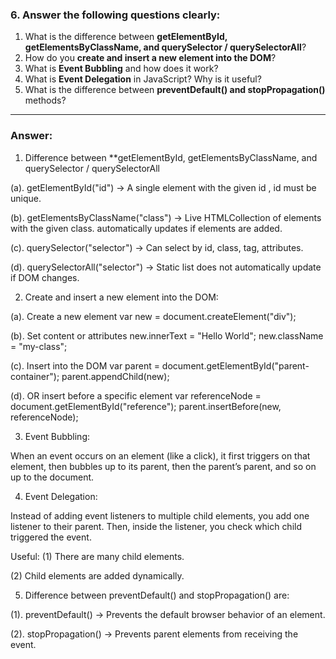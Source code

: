 
### 6. Answer the following questions clearly:

1. What is the difference between **getElementById, getElementsByClassName, and querySelector / querySelectorAll**?
2. How do you **create and insert a new element into the DOM**?
3. What is **Event Bubbling** and how does it work?
4. What is **Event Delegation** in JavaScript? Why is it useful?
5. What is the difference between **preventDefault() and stopPropagation()** methods?

---

### Answer:


1. Difference between **getElementById, getElementsByClassName, and querySelector / querySelectorAll

(a). getElementById("id") -> A single element with the given id , id must be unique.

(b). getElementsByClassName("class") -> Live HTMLCollection of elements with the given class. automatically updates if elements are added.

(c). querySelector("selector") -> Can select by id, class, tag, attributes.

(d). querySelectorAll("selector") -> Static list does not automatically update if DOM changes.




2. Create and insert a new element into the DOM:
   
(a). Create a new element
var new = document.createElement("div");

(b). Set content or attributes
new.innerText = "Hello World";
new.className = "my-class";

(c). Insert into the DOM
var parent = document.getElementById("parent-container");
parent.appendChild(new);  

(d). OR insert before a specific element
var referenceNode = document.getElementById("reference");
parent.insertBefore(new, referenceNode);




3. Event Bubbling:
   
When an event occurs on an element (like a click), it first triggers on that element, then bubbles up to its parent, then the parent’s parent, and so on up to the document.



4. Event Delegation:

Instead of adding event listeners to multiple child elements, you add one listener to their parent. Then, inside the listener, you check which child triggered the event.

Useful:
(1) There are many child elements.


(2) Child elements are added dynamically.



5. Difference between preventDefault() and stopPropagation() are:


(1). preventDefault() -> Prevents the default browser behavior of an element.

(2). stopPropagation() -> Prevents parent elements from receiving the event.
